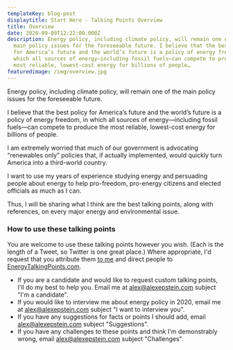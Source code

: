 ```yaml
---
templateKey: blog-post
displaytitle: Start Here - Talking Points Overview
title: Overview
date: 2020-09-09T12:22:00.000Z
description: Energy policy, including climate policy, will remain one of the
  main policy issues for the foreseeable future. I believe that the best policy
  for America’s future and the world’s future is a policy of energy freedom, in
  which all sources of energy—including fossil fuels—can compete to produce the
  most reliable, lowest-cost energy for billions of people…
featuredimage: /img/overview.jpg
---
```

Energy policy, including climate policy, will remain one of the main policy issues for the foreseeable future.

I believe that the best policy for America’s future and the world’s future is a policy of energy freedom, in which all sources of energy—including fossil fuels—can compete to produce the most reliable, lowest-cost energy for billions of people.

I am extremely worried that much of our government is advocating “renewables only” policies that, if actually implemented, would quickly turn America into a third-world country.

I want to use my years of experience studying energy and persuading people about energy to help pro-freedom, pro-energy citizens and elected officials as much as I can.

Thus, I will be sharing what I think are the best talking points, along with references, on every major energy and environmental issue.

### How to use these talking points

You are welcome to use these talking points however you wish. (Each is the length of a Tweet, so Twitter is one great place.) Where appropriate, I'd request that you attribute them [to me](https://twitter.com/AlexEpstein) and direct people to [EnergyTalkingPoints.com](https://energytalkingpoints.com).

- If you are a candidate and would like to request custom talking points, I'll do my best to help you. Email me at [alex@alexepstein.com](mailto:alex@alexepstein.com) subject "I'm a candidate".
- If you would like to interview me about energy policy in 2020, email me at [alex@alexepstein.com](mailto:alex@alexepstein.com) subject "I want to interview you".
- If you have any suggestions for facts or points I should add, email [alex@alexepstein.com](mailto:alex@alexepstein.com) subject "Suggestions".
- If you have any challenges to these points and think I'm demonstrably wrong, email [alex@alexepstein.com](mailto:alex@alexepstein.com) subject "Challenges".